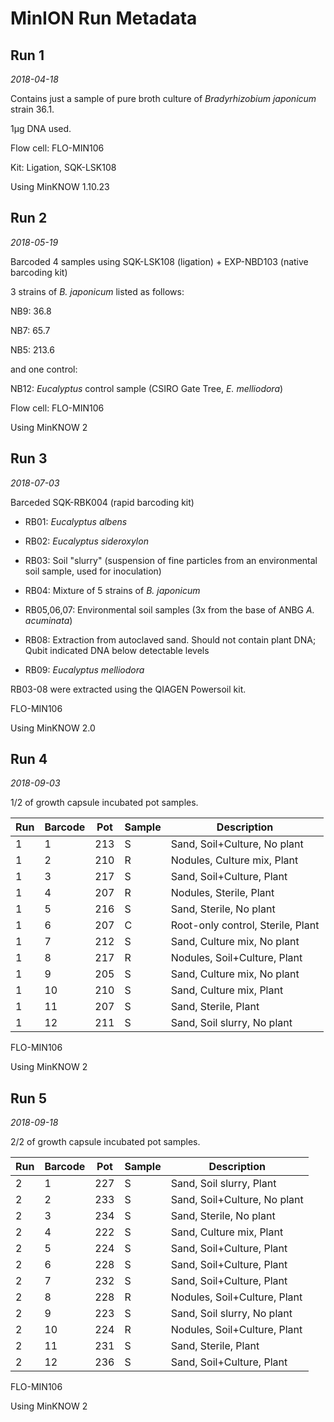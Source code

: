 # MinION Run Metadata

## Run 1

*2018-04-18*

Contains just a sample of pure broth culture of *Bradyrhizobium japonicum* strain 36.1.

1µg DNA used.

Flow cell: FLO-MIN106

Kit: Ligation, SQK-LSK108

Using MinKNOW 1.10.23

## Run 2

*2018-05-19*

Barcoded 4 samples using SQK-LSK108 (ligation) + EXP-NBD103 (native barcoding kit)

3 strains of *B. japonicum* listed as follows:

NB9: 36.8

NB7: 65.7

NB5: 213.6

and one control:

NB12: *Eucalyptus* control sample (CSIRO Gate Tree, *E. melliodora*)

Flow cell: FLO-MIN106

Using MinKNOW 2

## Run 3

*2018-07-03*

Barceded SQK-RBK004 (rapid barcoding kit)

- RB01: *Eucalyptus albens*

- RB02: *Eucalyptus sideroxylon*

- RB03: Soil "slurry" (suspension of fine particles from an environmental soil sample, used for inoculation)

- RB04: Mixture of 5 strains of *B. japonicum*

- RB05,06,07: Environmental soil samples (3x from the base of ANBG *A. acuminata*)

- RB08: Extraction from autoclaved sand. Should not contain plant DNA; Qubit indicated DNA below detectable levels

- RB09: *Eucalyptus melliodora*

RB03-08 were extracted using the QIAGEN Powersoil kit.

FLO-MIN106

Using MinKNOW 2.0

## Run 4

*2018-09-03*

1/2 of growth capsule incubated pot samples.

| Run | Barcode | Pot | Sample | Description                       |
|-----|---------|-----|--------|-----------------------------------|
| 1   | 1       | 213 | S      | Sand, Soil+Culture, No plant      |
| 1   | 2       | 210 | R      | Nodules, Culture mix, Plant       |
| 1   | 3       | 217 | S      | Sand, Soil+Culture, Plant         |
| 1   | 4       | 207 | R      | Nodules, Sterile, Plant           |
| 1   | 5       | 216 | S      | Sand, Sterile, No plant           |
| 1   | 6       | 207 | C      | Root-only control, Sterile, Plant |
| 1   | 7       | 212 | S      | Sand, Culture mix, No plant       |
| 1   | 8       | 217 | R      | Nodules, Soil+Culture, Plant      |
| 1   | 9       | 205 | S      | Sand, Culture mix, No plant       |
| 1   | 10      | 210 | S      | Sand, Culture mix, Plant          |
| 1   | 11      | 207 | S      | Sand, Sterile, Plant              |
| 1   | 12      | 211 | S      | Sand, Soil slurry, No plant       |


FLO-MIN106

Using MinKNOW 2

## Run 5

*2018-09-18*

2/2 of growth capsule incubated pot samples.

| Run | Barcode | Pot | Sample | Description                       |
|-----|---------|-----|--------|-----------------------------------|
| 2   | 1       | 227 | S      | Sand, Soil slurry, Plant          |
| 2   | 2       | 233 | S      | Sand, Soil+Culture, No plant      |
| 2   | 3       | 234 | S      | Sand, Sterile, No plant           |
| 2   | 4       | 222 | S      | Sand, Culture mix, Plant          |
| 2   | 5       | 224 | S      | Sand, Soil+Culture, Plant         |
| 2   | 6       | 228 | S      | Sand, Soil+Culture, Plant         |
| 2   | 7       | 232 | S      | Sand, Soil+Culture, Plant         |
| 2   | 8       | 228 | R      | Nodules, Soil+Culture, Plant      |
| 2   | 9       | 223 | S      | Sand, Soil slurry, No plant       |
| 2   | 10      | 224 | R      | Nodules, Soil+Culture, Plant      |
| 2   | 11      | 231 | S      | Sand, Sterile, Plant              |
| 2   | 12      | 236 | S      | Sand, Soil+Culture, Plant         |


FLO-MIN106

Using MinKNOW 2
